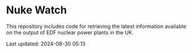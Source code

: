# Nuke Watch

This repository includes code for retrieving the latest information available on the output of EDF nuclear power plants in the UK.

Last updated: 2024-08-30 05:13